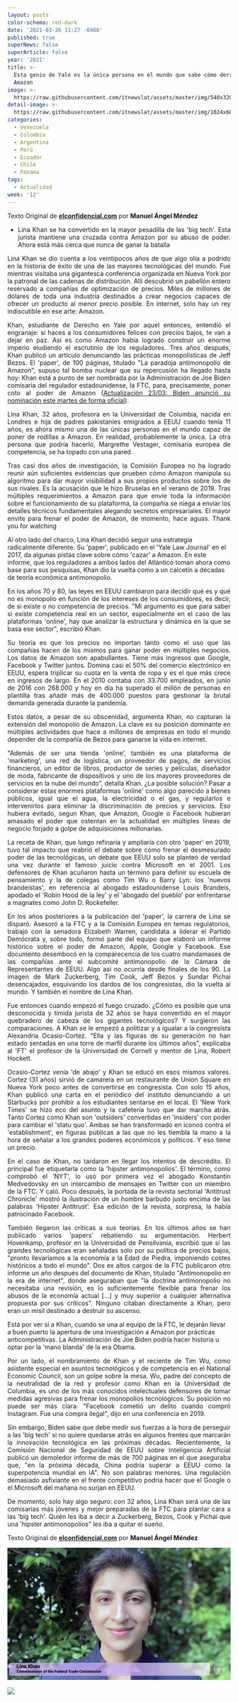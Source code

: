 ```yaml
---
layout: posts
color-schema: red-dark
date: '2021-03-26 11:27 -0400'
published: true
superNews: false
superArticle: false
year: '2021'
title: >-
  Esta genio de Yale es la única persona en el mundo que sabe cómo derrotar a
  Amazon
image: >-
  https://raw.githubusercontent.com/itnewslat/assets/master/img/540x320/Lina-Khan-p.jpg
detail-image: >-
  https://raw.githubusercontent.com/itnewslat/assets/master/img/1024x680/Lina-Khan-g.jpg
categories:
  - Venezuela
  - Colombia
  - Argentina
  - Perú
  - Ecuador
  - Chile
  - Panama
tags:
  - Actualidad
week: '12'
---
```

<p style="text-align: justify;">Texto Original de <a href="https://www.elconfidencial.com/tecnologia/2021-03-22/lina-kahn-amazon-jeff-bezos-antitrust-ftc-joe-biden_2994072/"><strong>elconfidencial.com</strong></a> por <a class="authorSignature__link" style="box-sizing: inherit; background-color: transparent; text-decoration: none; font-weight: bold; color: #121212;" href="https://www.elconfidencial.com/autores/manuel-angel-mendez-1071/">Manuel Ángel Méndez</a></p>

<ul style="list-style-type: disc; text-align: justify;">
	<li>Lina Khan se ha convertido en la mayor pesadilla de las 'big tech'. Esta jurista mantiene una cruzada contra Amazon por su abuso de poder. Ahora está más cerca que nunca de ganar la batalla</li>
</ul>
<p style="text-align: justify;">Lina Khan se dio cuenta a los veintipocos años de que algo olía a podrido en la historia de éxito de una de las mayores tecnológicas del mundo. Fue mientras visitaba una gigantesca conferencia organizada en Nueva York por la patronal de las cadenas de distribución. Allí descubrió un pabellón entero reservado a compañías de optimización de precios. Miles de millones de dólares de toda una industria destinados a crear negocios capaces de ofrecer un producto al menor precio posible. En internet, solo hay un rey indiscutible en ese arte: Amazon.</p>
<p style="text-align: justify;">Khan, estudiante de Derecho en Yale por aquel entonces, entendió el engranaje: si haces a los consumidores felices con precios bajos, te van a dejar en paz. Así es como Amazon había logrado construir un enorme imperio eludiendo el escrutinio de los reguladores. Tres años después, Khan publicó un artículo denunciando las prácticas monopolísticas de Jeff Bezos. El 'paper', de 100 páginas, titulado "La paradoja antimonopolio de Amazon", supuso tal bomba nuclear que su repercusión ha llegado hasta hoy: Khan está a punto de ser nombrada por la Administración de Joe Biden comisaria del regulador estadounidense, la FTC, para, precisamente, poner coto al poder de Amazon (<a href="https://www.whitehouse.gov/briefing-room/statements-releases/2021/03/22/president-biden-announces-his-intent-to-nominate-lina-khan-for-commissioner-of-the-federal-trade-commission/">Actualización 23/03: Biden anunció su nominación este martes de forma oficial</a>).</p>
<p style="text-align: justify;">Lina Khan, 32 años, profesora en la Universidad de Columbia, nacida en Londres e hija de padres pakistaníes emigrados a EEUU cuando tenía 11 años, es ahora mismo una de las únicas personas en el mundo capaz de poner de rodillas a Amazon. En realidad, probablemente la única. La otra persona que podría hacerlo, Margrethe Vestager, comisaria europea de competencia, se ha topado con una pared.</p>
<p style="text-align: justify;">Tras casi dos años de investigación, la Comisión Europea no ha logrado reunir aún suficientes evidencias que prueben cómo Amazon manipula su algoritmo para dar mayor visibilidad a sus propios productos sobre los de sus rivales. Es la acusación que le hizo Bruselas en el verano de 2019. Tras múltiples requerimientos a Amazon para que envíe toda la información sobre el funcionamiento de su plataforma, la compañía se niega a enviar los detalles técnicos fundamentales alegando secretos empresariales. El mayor envite para frenar el poder de Amazon, de momento, hace aguas.
Thank you for watching

Al otro lado del charco, Lina Khan decidió seguir una estrategia radicalmente diferente. Su 'paper', publicado en el 'Yale Law Journal' en el 2017, da algunas pistas clave sobre cómo 'cazar' a Amazon. En este informe, que los reguladores a ambos lados del Atlántico toman ahora como base para sus pesquisas, Khan dio la vuelta como a un calcetín a décadas de teoría económica antimonopolio.</p>
<p style="text-align: justify;">En los años 70 y 80, las leyes en EEUU cambiaron para decidir qué es y qué no es monopolio en función de los intereses de los consumidores, es decir, de si existe o no competencia de precios. "Mi argumento es que para saber si existe competencia real en un sector, especialmente en el caso de las plataformas 'online', hay que analizar la estructura y dinámica en la que se basa ese sector", escribió Khan.</p>
<p style="text-align: justify;">Su teoría es que los precios no importan tanto como el uso que las compañías hacen de los mismos para ganar poder en múltiples negocios. Los datos de Amazon son apabullantes. Tiene más ingresos que Google, Facebook y Twitter juntos. Domina casi el 50% del comercio electrónico en EEUU, espera triplicar su cuota en la venta de ropa y es el que más crece en ingresos de largo. En el 2010 contaba con 33.700 empleados, en junio de 2016 con 268.000 y hoy en día ha superado el millón de personas en plantilla tras añadir más de 400.000 puestos para gestionar la brutal demanda generada durante la pandemia.</p>
<p style="text-align: justify;">Estos datos, a pesar de su obscenidad, argumenta Khan, no capturan la extensión del monopolio de Amazon. La clave es su posición dominante en múltiples actividades que hace a millones de empresas en todo el mundo depender de la compañía de Bezos para ganarse la vida en internet.</p>
<p style="text-align: justify;">"Además de ser una tienda 'online', también es una plataforma de 'marketing', una red de logística, un proveedor de pagos, de servicios financieros, un editor de libros, productor de series y películas, diseñador de moda, fabricante de dispositivos y uno de los mayores proveedores de servicios en la nube del mundo", detalla Khan. ¿La posible solución? Pasar a considerar estas enormes plataformas 'online' como algo parecido a bienes públicos, igual que el agua, la electricidad o el gas, y regularlos e intervenirlos para eliminar la discriminación de precios y servicios. Eso hubiera evitado, segun Khan, que Amazon, Google o Facebook hubieran amasado el poder que ostentan en la actualidad en múltiples líneas de negocio forjado a golpe de adquisiciones millonarias.</p>
<p style="text-align: justify;">La receta de Khan, que luego refinaría y ampliaría con otro 'paper' en 2019, tuvo tal impacto que reabrió el debate sobre cómo frenar el desmesurado poder de las tecnológicas, un debate que EEUU solo se planteó de verdad una vez durante el famoso juicio contra Microsoft en el 2001. Los defensores de Khan acuñaron hasta un término para definir su escuela de pensamiento y la de colegas como Tim Wu o Barry Lyn: los 'nuevos brandeístas', en referencia al abogado estadounidense Louis Brandeis, apodado el 'Robin Hood de la ley' y el 'abogado del pueblo' por enfrentarse a magnates como John D. Rocke­feller.</p>
<p style="text-align: justify;">En los años posteriores a la publicación del 'paper', la carrera de Lina se disparó. Asesoró a la FTC y a la Comisión Europea en temas regulatorios, trabajó con la senadora Elizabeth Warren, candidata a liderar el Partido Demócrata y, sobre todo, formó parte del equipo que elaboró un informe histórico sobre el poder de Amazon, Apple, Google y Facebook. Ese documento desembocó en la comparecencia de los cuatro mandamases de las compañías ante el subcomité antimonopolio de la Cámara de Representantes de EEUU. Algo así no ocurría desde finales de los 90. La imagen de Mark Zuckerberg, Tim Cook, Jeff Bezos y Sundar Pichai desencajados, esquivando los dardos de los congresistas, dio la vuelta al mundo. Y también el nombre de Lina Khan.</p>
<p style="text-align: justify;">Fue entonces cuando empezó el fuego cruzado. ¿Cómo es posible que una desconocida y tímida jurista de 32 años se haya convertido en el mayor quebradero de cabeza de los gigantes tecnológicos? Y surgieron las comparaciones. A Khan se le empezó a politizar y a igualar a la congresista Alexandria Ocasio-Cortez. "Ella y las figuras de su generación no han estado sentadas en una torre de marfil durante los últimos años", explicaba al 'FT' el profesor de la Universidad de Cornell y mentor de Lina, Robert Hockett.</p>
<p style="text-align: justify;">Ocasio-Cortez venía 'de abajo' y Khan se educó en esos mismos valores. Cortez (31 años) sirvió de camarera en un restaurante de Union Square en Nueva York poco antes de convertirse en congresista. Con solo 15 años, Khan publicó una carta en el periódico del instituto denunciando a un Starbucks por prohibir a los estudiantes sentarse en el local. El 'New York Times' se hizo eco del asunto y la cafetería tuvo que dar marcha atrás. Tanto Cortez como Khan son 'outsiders' convertidas en 'insiders' con poder para cambiar el 'statu quo'. Ambas se han transformado en iconos contra el 'establishment', en figuras públicas a las que no les tiembla la mano a la hora de señalar a los grandes poderes económicos y políticos. Y eso tiene un precio.</p>
<p style="text-align: justify;">En el caso de Khan, no tardaron en llegar los intentos de descrédito. El principal fue etiquetarla como la 'hipster antimonopolios'. El término, como comprobó el 'NYT', lo usó por primera vez el abogado Konstantin Medvedovsky en un intercambio de mensajes en Twitter con un miembro de la FTC. Y caló. Poco después, la portada de la revista sectorial 'Antitrust Chronicle' mostró la ilustración de un hombre barbudo justo encima de las palabras 'Hipster Antitrust'. Esa edición de la revista, sorpresa, la había patrocinado Facebook.</p>
<p style="text-align: justify;">También llegaron las críticas a sus teorías. En los últimos años se han publicado varios 'papers' rebatiendo su argumentación. Herbert Hovenkamp, profesor en la Universidad de Pensilvania, escribió que si las grandes tecnológicas eran señaladas solo por su política de precios bajos, "pronto llevaríamos a la economía a la Edad de Piedra, imponiendo costes históricos a todo el mundo". Dos ex altos cargos de la FTC publicaron otro informe un año después del documento de Khan, titulado "Antimonopolio en la era de internet", donde aseguraban que "la doctrina antimonopolio no necesitaba una revisión, es lo suficientemente flexible para frenar los abusos de la economía actual [...] y muy superior a cualquier alternativa propuesta por sus críticos". Ninguno citaban directamente a Khan, pero eran un misil destinado a destruir su ascenso.

Está por ver si a Khan, cuando se una al equipo de la FTC, le dejarán llevar a buen puerto la apertura de una investigación a Amazon por prácticas anticompetitivas. La Administración de Joe Biden podría hacer historia u optar por la 'mano blanda' de la era Obama.</p>
<p style="text-align: justify;">Por un lado, el nombramiento de Khan y el reciente de Tim Wu, como asistente especial en asuntos tecnológicos y de competencia en el National Economic Council, son un golpe sobre la mesa. Wu, padre del concepto de la neutralidad de la red y profesor como Khan en la Universidad de Columbia, es uno de los más conocidos intelectuales defensores de tomar medidas agresivas para frenar los monopolios tecnológicos. Su posición no puede ser más clara: "Facebook cometió un delito cuando compró Instagram. Fue una compra ilegal", dijo en una conferencia en 2019.</p>
<p style="text-align: justify;">Sin embargo, Biden sabe que debe medir sus fuerzas a la hora de perseguir a las 'big tech' si no quiere quedarse atrás en algunos frentes que marcarán la innovación tecnológica en las próximas décadas. Recientemente, la Comisión Nacional de Seguridad de EEUU sobre Inteligencia Artificial publicó un demoledor informe de más de 700 páginas en el que aseguraba que, "en la próxima década, China podría superar a EEUU como la superpotencia mundial en IA". No son palabras menores. Una regulación demasiado asfixiante en el frente competitivo podría hacer que el Google o el Microsoft del mañana no surjan en EEUU.</p>
<p style="text-align: justify;">De momento, solo hay algo seguro: con 32 años, Lina Khan será una de las comisarias más jóvenes y mejor preparadas de la FTC para plantar cara a las 'big tech'. Quién les iba a decir a Zuckerberg, Bezos, Cook y Pichai que una 'hipster antimonopolios" les iba a quitar el sueño.</p>
<p style="text-align: justify;">Texto Original de <a href="https://www.elconfidencial.com/tecnologia/2021-03-22/lina-kahn-amazon-jeff-bezos-antitrust-ftc-joe-biden_2994072/"><strong>elconfidencial.com</strong></a> por <a class="authorSignature__link" style="box-sizing: inherit; background-color: transparent; text-decoration: none; font-weight: bold; color: #121212;" href="https://www.elconfidencial.com/autores/manuel-angel-mendez-1071/">Manuel Ángel Méndez</a></p>
<p style="text-align: justify;"></p>

![](https://raw.githubusercontent.com/itnewslat/assets/master/img/540x320/Lina-Khan-p.jpg)

<img src="https://tracker.metricool.com/c3po.jpg?hash=56f88a41e39ab42c063cc51676587a04"/>
